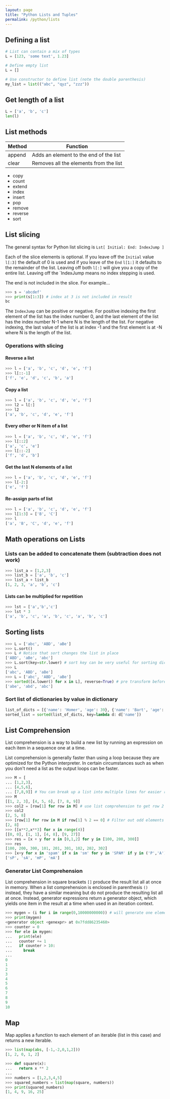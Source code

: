 ```yaml
---
layout: page
title: "Python Lists and Tuples"
permalink: /python/lists
---
```


[comment]: <> (TODO: This page is a good candidate to be broken down to sub pages)

## Defining a list

```python
# List can contain a mix of types
L = [123, 'some text', 1.23]

# Define empty list
L = []

# Use constructor to define list (note the double parenthesis)
my_list = list(("abc", "qyz", "zzz"))
```

## Get length of a list

```python
L = ['a', 'b', 'c']
len(l)
```

## List methods

[comment]: <> (TODO: Fill out this list with examples and maybe move to separate page)

| Method | Function |
| ------ | -------- |
| append | Adds an element to the end of the list |
| clear | Removes all the elements from the list |

* copy
* count
* extend
* index
* insert
* pop
* remove
* reverse
* sort

## List slicing

The general syntax for Python list slicing is `Lst[ Initial: End: IndexJump ]`

Each of the slice elements is optional. If you leave off the `Initial` value `l[:3]` the default of 0 is used and if you leave of the `End` `l[1:]` it defaults to the remainder of the list. Leaving off both `l[:]` will give you a copy of the entire list.  Leaving off the `IndexJump means no index stepping is used.

The end is not included in the slice. For example...

```python
>>> s = 'abcdef'
>>> print(s[1:3]) # index at 3 is not included in result
bc
```

The `IndexJump` can be positive or negative. For positive indexing the first element of the list has the index number 0, and the last element of the list has the index number N-1 where N is the length of the list.  For negative indexing, the last value of the list is at index -1 and the first element is at -N where N is the length of the list.

### Operations with slicing

#### Reverse a list

```python
>>> l = ['a', 'b', 'c', 'd', 'e', 'f']
>>> l[::-1]
['f', 'e', 'd', 'c', 'b', 'a']
```

#### Copy a list

```python
>>> l = ['a', 'b', 'c', 'd', 'e', 'f']
>>> l2 = l[:]
>>> l2
['a', 'b', 'c', 'd', 'e', 'f']
```

#### Every other or N item of a list

```python
>>> l = ['a', 'b', 'c', 'd', 'e', 'f']
>>> l[::2]
['a', 'c', 'e']
>>> l[::-2]
['f', 'd', 'b']
```

#### Get the last N elements of a list

```python
>>> l = ['a', 'b', 'c', 'd', 'e', 'f']
>>> l[-2:]
['e', 'f']
```

#### Re-assign parts of list

```python
>>> l = ['a', 'b', 'c', 'd', 'e', 'f']
>>> l[1:3] = ['B', 'C']
>>> l
['a', 'B', 'C', 'd', 'e', 'f']
```

## Math operations on Lists

### Lists can be added to concatenate them (subtraction does not work)

```python
>>> list_a = [1,2,3]
>>> list_b = ['a', 'b', 'c']
>>> list_a + list_b
[1, 2, 3, 'a', 'b', 'c']
```

#### Lists can be multiplied for repetition

```python
>>> lst = ['a','b','c']
>>> lst * 3
['a', 'b', 'c', 'a', 'b', 'c', 'a', 'b', 'c']
```

## Sorting lists

```python
>>> L = ['abc', 'ABD', 'aBe']
>>> L.sort()
>>> L # Notice that sort changes the list in place
['ABD', 'aBe', 'abc']
>>> L.sort(key=str.lower) # sort key can be very useful for sorting dictionaries
>>> L
['abc', 'ABD', 'aBe']
>>> L = ['abc', 'ABD', 'aBe']
>>> sorted([x.lower() for x in L], reverse=True) # pre transform before sort (you get different values in result than prior example)
['abe', 'abd', 'abc']
```

### Sort list of dictionaries by value in dictionary

```python
list_of_dicts = [{'name': 'Homer', 'age': 39}, {'name': 'Bart', 'age': 10}]
sorted_list = sorted(list_of_dicts, key=lambda d: d['name'])
```

## List Comprehension

List comprehension is a way to build a new list by running an expression on each item in a sequence one at a time.

List comprehension is generally faster than using a loop because they are optimized for the Python interpreter. In certain circumstances such as when you don't need a list as the output loops can be faster.

```python
>>> M = [
... [1,2,3],
... [4,5,6],
... [7,8,9]] # You can break up a list into multiple lines for easier reading.
>>> M
[[1, 2, 3], [4, 5, 6], [7, 8, 9]]
>>> col2 = [row[1] for row in M] # use list comprehension to get row 2 of a matrix
>>> col2
[2, 5, 8]
>>> [row[1] for row in M if row[1] % 2 == 0] # Filter out odd elements
[2, 8]
>>> [[x**2,x**3] for x in range(4)]
[[0, 0], [1, 1], [4, 8], [9, 27]]
>>> res = [x + y for x in [0,1,2] for y in [100, 200, 300]]
>>> res
[100, 200, 300, 101, 201, 301, 102, 202, 302]
>>> [x+y for x in 'spam' if x in 'sm' for y in 'SPAM' if y in ('P','A')]
['sP', 'sA', 'mP', 'mA']
```

### Generator List Comprehension

List comprehension in square brackets `[]` produce the result list all at once in memory. When a list comprehension is enclosed in parenthesis `()` instead, they have a similar meaning but do not produce the resulting list all at once. Instead, generator expressions return a generator object, which yields one item in the result at a time when used in an iteration context.

```python
>>> mygen = (i for i in range(0,10000000000)) # will generate one element at a time instead all at once
>>> print(mygen)
<generator object <genexpr> at 0x7fdd86235460>
>>> counter = 0
>>> for ele in mygen:
...   print(ele)
...   counter += 1
...   if counter > 10:
...     break
... 
0
1
2
3
4
5
6
7
8
9
10
```

[comment]: <> (TODO: This probably does not  belong here but needs to be in a build ins section.)

## Map

Map applies a function to each element of an iterable (list in this case) and returns a new iterable.

```python
>>> list(map(abs, [-1,-2,0,1,2]))
[1, 2, 0, 1, 2]
```

```python
>>> def square(x):
...   return x ** 2
... 
>>> numbers = [1,2,3,4,5]
>>> squared_numbers = list(map(square, numbers))
>>> print(squared_numbers)
[1, 4, 9, 16, 25]
```


